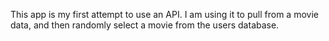 This app is my first attempt to use an API. I am using it to pull from a movie data, and then randomly select a movie from the users database. 
